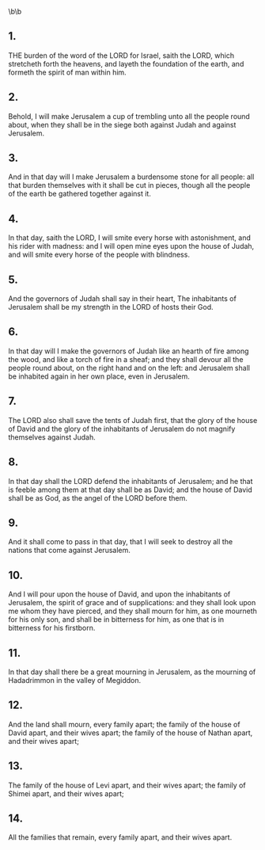\b\b
## 1.
THE burden of the word of the LORD for Israel, saith the LORD, which stretcheth forth the heavens, and layeth the foundation of the earth, and formeth the spirit of man within him.
## 2.
Behold, I will make Jerusalem a cup of trembling unto all the people round about, when they shall be in the siege both against Judah and against Jerusalem.
## 3.
And in that day will I make Jerusalem a burdensome stone for all people: all that burden themselves with it shall be cut in pieces, though all the people of the earth be gathered together against it.
## 4.
In that day, saith the LORD, I will smite every horse with astonishment, and his rider with madness: and I will open mine eyes upon the house of Judah, and will smite every horse of the people with blindness.
## 5.
And the governors of Judah shall say in their heart, The inhabitants of Jerusalem shall be my strength in the LORD of hosts their God.
## 6.
In that day will I make the governors of Judah like an hearth of fire among the wood, and like a torch of fire in a sheaf; and they shall devour all the people round about, on the right hand and on the left: and Jerusalem shall be inhabited again in her own place, even in Jerusalem.
## 7.
The LORD also shall save the tents of Judah first, that the glory of the house of David and the glory of the inhabitants of Jerusalem do not magnify themselves against Judah.
## 8.
In that day shall the LORD defend the inhabitants of Jerusalem; and he that is feeble among them at that day shall be as David; and the house of David shall be as God, as the angel of the LORD before them.
## 9.
And it shall come to pass in that day, that I will seek to destroy all the nations that come against Jerusalem.
## 10.
And I will pour upon the house of David, and upon the inhabitants of Jerusalem, the spirit of grace and of supplications: and they shall look upon me whom they have pierced, and they shall mourn for him, as one mourneth for his only son, and shall be in bitterness for him, as one that is in bitterness for his firstborn.
## 11.
In that day shall there be a great mourning in Jerusalem, as the mourning of Hadadrimmon in the valley of Megiddon.
## 12.
And the land shall mourn, every family apart; the family of the house of David apart, and their wives apart; the family of the house of Nathan apart, and their wives apart;
## 13.
The family of the house of Levi apart, and their wives apart; the family of Shimei apart, and their wives apart;
## 14.
All the families that remain, every family apart, and their wives apart.
